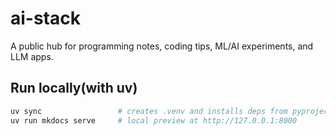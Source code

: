# ai-stack

A public hub for programming notes, coding tips, ML/AI experiments, and LLM apps.

## Run locally(with uv)

```bash
uv sync                 # creates .venv and installs deps from pyproject
uv run mkdocs serve     # local preview at http://127.0.0.1:8000
```
